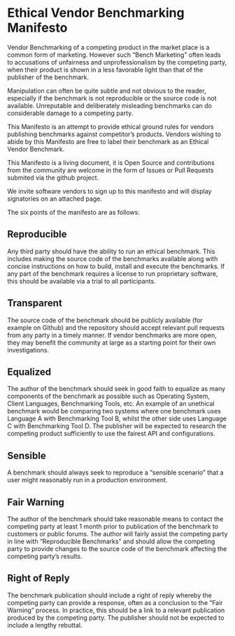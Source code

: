 # Ethical Vendor Benchmarking Manifesto

Vendor Benchmarking of a competing product in the market place is a common form of marketing. However such “Bench Marketing” often leads to accusations of unfairness and unprofessionalism by the competing party, when their product is shown in a less favorable light than that of the publisher of the benchmark.

Manipulation can often be quite subtle and not obvious to the reader, especially if the benchmark is not reproducible or the source code is not available. Unreputable and deliberately misleading benchmarks can do considerable damage to a competing party.

This Manifesto is an attempt to provide ethical ground rules for vendors publishing benchmarks against competitor’s products. Vendors wishing to abide by this Manifesto are free to label their benchmark as an Ethical Vendor Benchmark.

This Manifesto is a living document, it is Open Source and contributions from the community are welcome in the form of Issues or Pull Requests submited via the github project.

We invite software vendors to sign up to this manifesto and will display signatories on an attached page.

The six points of the manifesto are as follows:

## Reproducible
Any third party should have the ability to run an ethical benchmark. This includes making the source code of the benchmarks available along with concise instructions on how to build, install and execute the benchmarks.  If any part of the benchmark requires a license to run proprietary software, this should be available via a trial to all participants.

## Transparent
The source code of the benchmark should be publicly available (for example on Github) and the repository should accept relevant pull requests from any party in a timely manner. If vendor benchmarks are more open, they may benefit the community at large as a starting point for their own investigations.

## Equalized
The author of the benchmark should seek in good faith to equalize as many components of the benchmark as possible such as Operating System, Client Languages, Benchmarking Tools, etc. An example of an unethical benchmark would be comparing two systems where one benchmark uses Language A with Benchmarking Tool B, whilst the other side uses Language C with Benchmarking Tool D. The publisher will be expected to research the competing product sufficiently to use the fairest API and configurations.

## Sensible
A benchmark should always seek to reproduce a “sensible scenario” that a user might reasonably run in a production environment.

## Fair Warning
The author of the benchmark should take reasonable means to contact the competing party at least 1 month prior to publication of the benchmark to customers or public forums. The author will fairly assist the competing party in line with “Reproducible Benchmarks” and should allow the competing party to provide changes to the source code of the benchmark affecting the competing party’s results.

## Right of Reply
The benchmark publication should include a right of reply whereby the competing party can provide a response, often as a conclusion to the “Fair Warning” process. In practice, this should be a link to a relevant publication produced by the competing party. The publisher should not be expected to include a lengthy rebuttal.
